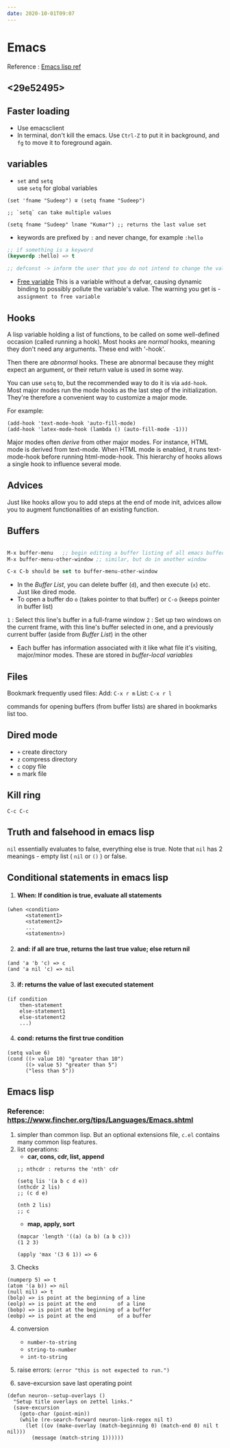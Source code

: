 ```yaml
---
date: 2020-10-01T09:07
---
```


# Emacs

Reference : [Emacs lisp ref](https://www.gnu.org/software/emacs/manual/html_node/elisp/index.html#SEC_Contents)

## <29e52495>
## <cd732d8d>

## Faster loading

- Use emacsclient
- In terminal, don't kill the emacs. Use `Ctrl-Z` to put it in background, and `fg` to move it to foreground again.

## variables

- `set` and `setq` \
use `setq` for global variables 
```emacs lisp
(set 'fname "Sudeep") ⩸ (setq fname "Sudeep")

;; `setq` can take multiple values

(setq fname "Sudeep" lname "Kumar") ;; returns the last value set
```

- keywords are prefixed by `:` and never change, for example `:hello`
```lisp
;; if something is a keyword
(keywordp :hello) => t

;; defconst -> inform the user that you do not intend to change the value, however it's not enforced
```

- [Free variable](https://www.emacswiki.org/emacs/FreeVariable)
This is a variable without a defvar, causing dynamic binding to possibly pollute the variable's value. The warning you get is - `assignment to free variable`

## Hooks

A lisp variable holding a list of functions, to be called on some well-defined occasion 
(called running a hook). Most hooks are *normal* hooks, meaning they don't need any arguments.
These end with '-hook'.

Then there are *abnormal* hooks. These are abnormal because they might expect an argument, or
their return value is used in some way.

You can use `setq` to, but the recommended way to do it is via `add-hook`. Most major modes run 
the mode hooks as the last step of the initialization. They're therefore a convenient way
to customize a major mode.

For example:
```
(add-hook 'text-mode-hook 'auto-fill-mode)
(add-hook 'latex-mode-hook (lambda () (auto-fill-mode -1)))

```

Major modes often *derive* from other major modes. For instance, HTML mode is derived 
from text-mode. When HTML mode is enabled, it runs text-mode-hook before running
html-mode-hook. This hierarchy of hooks allows a single hook to influence several mode.

## Advices

Just like hooks allow you to add steps at the end of mode init, advices allow you to augment functionalities of an existing function.

## Buffers

```lisp

M-x buffer-menu   ;; begin editing a buffer listing of all emacs buffer
M-x buffer-menu-other-window ;; similar, but do in another window

C-x C-b should be set to buffer-menu-other-window
```

- In the *Buffer List*, you can delete buffer (`d`), and then execute (`x`) etc. Just like dired mode.
- To open a buffer do `o` (takes pointer to that buffer) or `C-o` (keeps pointer in buffer list)


`1` : Select this line's buffer in a full-frame window
`2` : Set up two windows on the current frame, with this line's buffer selected in one, and a previously current buffer (aside from *Buffer List*) in the other


- Each buffer has information associated with it like what file it's visiting, major/minor modes. These are stored in *buffer-local variables*


## Files

Bookmark frequently used files:
Add: `C-x r m`
List: `C-x r l`

commands for opening buffers (from buffer lists) are shared in bookmarks list too.


## Dired mode

- `+` create directory
- `z` compress directory
- `c` copy file
- `m` mark file

## Kill ring
`C-c C-c`

## Truth and falsehood in emacs lisp

`nil` essentially evaluates to false, everything else is true. Note that `nil` has 2 meanings - empty list ( `nil` or `()` ) or false.

## Conditional statements in emacs lisp

1. #### When: If condition is true, evaluate all statements
```emacs lisp
(when <condition>
      <statement1>
      <statement2>
      ...
      <statementn>)
```
2. #### and: if all are true, returns the last true value; else return nil
```emacs lisp
(and 'a 'b 'c) => c
(and 'a nil 'c) => nil
```

3. #### if: returns the value of last executed statement
```emacs lisp
(if condition 
    then-statement
    else-statement1
    else-statement2
    ...)

```

4. #### cond: returns the first true condition
```emacs lisp
(setq value 6)
(cond ((> value 10) "greater than 10")
      ((> value 5) "greater than 5")
      ("less than 5"))
```



## Emacs lisp

### Reference: https://www.fincher.org/tips/Languages/Emacs.shtml

1. simpler than common lisp. But an optional extensions file, `c.el` contains many common lisp features.
2. list operations: 
   - **car, cons, cdr, list, append**
   ```
   ;; nthcdr : returns the 'nth' cdr
   
   (setq lis '(a b c d e))
   (nthcdr 2 lis)
   ;; (c d e)
   
   (nth 2 lis)
   ;; c
   
   ```
    - **map, apply, sort**
    ```
    (mapcar 'length '((a) (a b) (a b c)))
    (1 2 3)
    
    (apply 'max '(3 6 1)) => 6
    ```
3. Checks

```emacs lisp
(numperp 5) => t
(atom '(a b)) => nil
(null nil) => t
(bolp) => is point at the beginning of a line
(eolp) => is point at the end       of a line
(bobp) => is point at the beginning of a buffer
(eobp) => is point at the end       of a buffer
```


4. conversion
   - `number-to-string`
   - `string-to-number`
   - `int-to-string`

5. raise errors: `(error "this is not expected to run.")`

6. save-excursion
save last operating point  
```
(defun neuron--setup-overlays ()
  "Setup title overlays on zettel links."
  (save-excursion
    (goto-char (point-min))
    (while (re-search-forward neuron-link-regex nil t)
      (let ((ov (make-overlay (match-beginning 0) (match-end 0) nil t nil)))
        (message (match-string 1))))))
```
